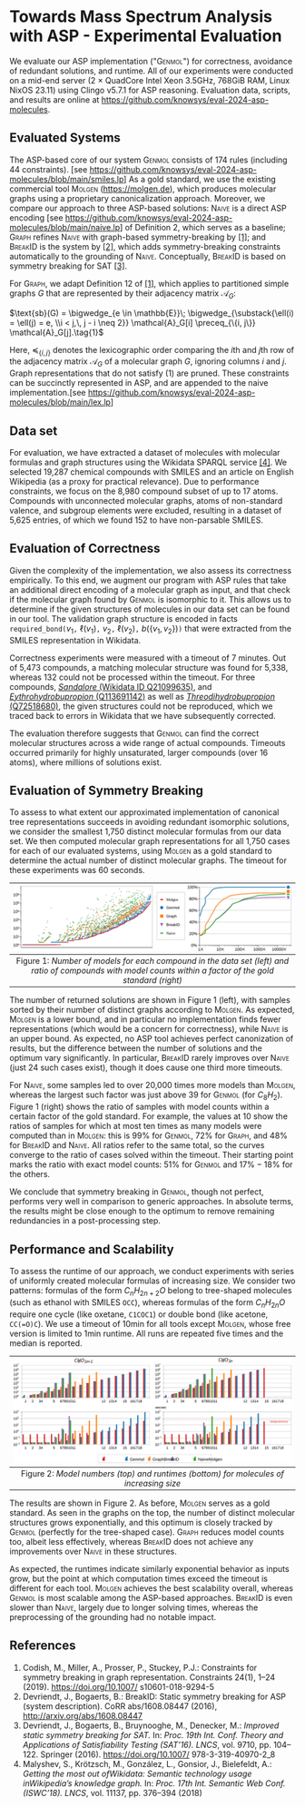 # Towards Mass Spectrum Analysis with ASP - Experimental Evaluation

<!-- markdownlint-disable MD033 -->
We evaluate our ASP implementation ("<span style="font-variant:small-caps;">Genmol</span>") for correctness,
avoidance of redundant solutions, and runtime.
All of our experiments were conducted on a
mid-end server (2 $\times$ QuadCore Intel Xeon 3.5GHz, 768GiB RAM, Linux NixOS 23.11)
using Clingo v5.7.1 for ASP reasoning.
Evaluation data, scripts, and results are online at
<https://github.com/knowsys/eval-2024-asp-molecules>.

## Evaluated Systems

The ASP-based core of our system <span style="font-variant:small-caps;">Genmol</span> consists of 174 rules
(including 44 constraints). [see <https://github.com/knowsys/eval-2024-asp-molecules/blob/main/smiles.lp>]
As a gold standard, we use the
existing commercial tool <span style="font-variant:small-caps;">Molgen</span> (<https://molgen.de>), which produces molecular graphs using a proprietary canonicalization approach.
Moreover, we compare our approach to three ASP-based solutions:
<span style="font-variant:small-caps;">Naive</span> is a direct ASP encoding [see <https://github.com/knowsys/eval-2024-asp-molecules/blob/main/naive.lp>]
of Definition 2, which serves as a baseline;
<span style="font-variant:small-caps;">Graph</span> refines <span style="font-variant:small-caps;">Naive</span> with graph-based symmetry-breaking by [[1]](#references);
and <span style="font-variant:small-caps;">BreakID</span> is the system by [[2]](#references),
which adds symmetry-breaking constraints automatically to
the grounding of <span style="font-variant:small-caps;">Naive</span>. Conceptually, <span style="font-variant:small-caps;">BreakID</span> is based on symmetry breaking for SAT [[3]](#references).

For <span style="font-variant:small-caps;">Graph</span>, we adapt Definition 12 of [[1]](#references), which applies to partitioned simple graphs $G$
that are represented by their adjacency matrix $\mathcal{A}_G$:

$\text{sb}(G) = \bigwedge_{e \in \mathbb{E}}\; \bigwedge_{\substack{\ell(i) = \ell(j) = e, \\i < j,\, j - i \neq 2}} \mathcal{A}_G[i] \preceq_{\{i, j\}} \mathcal{A}_G[j].\tag{1}$

Here, $\preceq_{\{i, j\}}$ denotes the lexicographic order
comparing the $i$th and $j$th row of the adjacency matrix $\mathcal{A}_G$
of a molecular graph $G$, ignoring columns $i$ and $j$.
Graph representations that do not satisfy (1) are pruned.
These constraints can be succinctly represented in ASP,
and are appended to the naive
implementation.[see <https://github.com/knowsys/eval-2024-asp-molecules/blob/main/lex.lp>]

## Data set

For evaluation, we have extracted a dataset of molecules with
molecular formulas and graph structures using
the Wikidata SPARQL service [[4]](#references).
We selected 19,287 chemical compounds with SMILES and an article on English Wikipedia
(as a proxy for practical relevance).
Due to performance constraints, we focus on the 8,980 compound subset of up to 17 atoms.
Compounds with unconnected molecular graphs,
atoms of non-standard valence, and subgroup elements were excluded,
resulting in a dataset of 5,625 entries, of which we found 152 to have non-parsable SMILES.

## Evaluation of Correctness

Given the complexity of the implementation, we also assess its correctness empirically.
To this end, we augment our program with ASP rules that take an additional
direct encoding of a molecular graph as input, and that check if the
molecular graph found by <span style="font-variant:small-caps;">Genmol</span> is isomorphic to it.
This allows us to
determine if the given structures of molecules in our data set can be found
in our tool.
The validation graph structure is encoded in facts `required_bond(`$v_1$`,` $\ell(v_1)$`,` $v_2$`,` $\ell(v_2)$`,` $b(\{v_1,v_2\})$`)`
that were extracted from the SMILES representation in Wikidata.

Correctness experiments were measured with a timeout of 7 minutes.
Out of 5,473 compounds, a matching molecular structure was found for 5,338,
whereas 132 could not be processed within the timeout. For three compounds,
[_Sandalore_ (Wikidata ID Q21099635)](https://www.wikidata.org/wiki/Q21099635), and
[_Eythrohydrobupropion_ (Q113691142)](https://www.wikidata.org/wiki/Q113691142) as well as
[_Threodihydrobupropion_ (Q72518680)](https://www.wikidata.org/wiki/Q72518680),
the given structures could not be reproduced, which we traced back to errors in Wikidata that
we have subsequently corrected.

The evaluation therefore suggests that <span style="font-variant:small-caps;">Genmol</span> can find the correct molecular structures
across a wide range of actual compounds.
Timeouts occurred primarily for highly unsaturated, larger compounds (over 16 atoms),
where millions of solutions exist.

## Evaluation of Symmetry Breaking

To assess to what extent our approximated implementation of canonical tree representations
succeeds in avoiding redundant isomorphic solutions, we consider the smallest 1,750
distinct molecular formulas from our data set.
We then computed molecular graph representations for all 1,750 cases for each of our evaluated systems,
using <span style="font-variant:small-caps;">Molgen</span> as a gold standard to determine the actual number of distinct molecular graphs.
The timeout for these experiments was 60 seconds.

| ![Number of models comparison](diagrams/diagram_number_of_models-comparison.svg) |
| :--: |
| Figure 1: _Number of models for each compound in the data set (left) and ratio of compounds with model counts within a factor of the gold standard (right)_ |

The number of returned solutions are shown in Figure 1 (left), with samples sorted
by their number of distinct graphs according to <span style="font-variant:small-caps;">Molgen</span>. As expected, <span style="font-variant:small-caps;">Molgen</span> is a lower
bound, and in particular no implementation finds fewer representations (which would be a concern for correctness),
while <span style="font-variant:small-caps;">Naive</span> is an upper bound. As expected, no ASP tool achieves perfect canonization of results, but the
difference between the number of solutions and the optimum vary significantly. In particular,
 <span style="font-variant:small-caps;">BreakID</span> rarely improves over <span style="font-variant:small-caps;">Naive</span> (just 24 such cases exist), though it does cause one third more timeouts.

For <span style="font-variant:small-caps;">Naive</span>, some samples led to over 20,000 times more models than <span style="font-variant:small-caps;">Molgen</span>, whereas the largest
such factor was just above $39$ for <span style="font-variant:small-caps;">Genmol</span> (for $C_8H_2$).
Figure 1 (right) shows the ratio of samples with model counts
within a certain factor of the gold standard. For example, the values at $10$ show the ratios of samples for
which at most ten times as many models were computed than in <span style="font-variant:small-caps;">Molgen</span>: this is $99\%$ for <span style="font-variant:small-caps;">Genmol</span>,
$72\%$ for <span style="font-variant:small-caps;">Graph</span>, and $48\%$ for <span style="font-variant:small-caps;">BreakID</span> and <span style="font-variant:small-caps;">Naive</span>.
All ratios refer to the same total, so the curves converge to the ratio of cases solved within
the timeout.
Their starting point marks the ratio with exact model counts:
$51\%$ for <span style="font-variant:small-caps;">Genmol</span> and $17\%-18\%$ for the others.

We conclude that symmetry breaking in <span style="font-variant:small-caps;">Genmol</span>, though not perfect, performs very well
in comparison to generic approaches. In absolute terms, the results might be close enough to the optimum
to remove remaining redundancies in a post-processing step.

## Performance and Scalability

To assess the runtime of our approach, we conduct experiments with
series of uniformly created molecular formulas of increasing size.
We consider two patterns:
formulas of the form $C_nH_{2n+2}O$ belong to tree-shaped
molecules (such as ethanol with SMILES `OCC`), whereas
formulas of the form $C_nH_{2n}O$ require one cycle
(like oxetane, `C1COC1`) or double bond (like acetone, `CC(=O)C`).
We use a timeout of 10min for all tools except <span style="font-variant:small-caps;">Molgen</span>, whose free version
is limited to 1min runtime. All runs are repeated five times and the median is reported.

| ![Scalability](diagrams/scalability.svg) |
| :--: |
| Figure 2: _Model numbers (top) and runtimes (bottom) for molecules of increasing size_ |

The results are shown in Figure 2. As before, <span style="font-variant:small-caps;">Molgen</span> serves as a gold standard.
As seen in the graphs on the top, the number of distinct molecular structures grows exponentially,
and this optimum is closely tracked by <span style="font-variant:small-caps;">Genmol</span> (perfectly for the tree-shaped case).
<span style="font-variant:small-caps;">Graph</span> reduces model counts too, albeit less effectively, whereas <span style="font-variant:small-caps;">BreakID</span> does not achieve
any improvements over <span style="font-variant:small-caps;">Naive</span> in these structures.

As expected, the runtimes indicate similarly exponential behavior as inputs grow, but
the point at which computation times exceed the timeout is different for each tool.
<span style="font-variant:small-caps;">Molgen</span> achieves the best scalability overall, whereas <span style="font-variant:small-caps;">Genmol</span> is most scalable
among the ASP-based approaches. <span style="font-variant:small-caps;">BreakID</span> is even slower than <span style="font-variant:small-caps;">Naive</span>, largely due to longer solving times, whereas the preprocessing of the grounding had no notable impact.

## References

1. Codish, M., Miller, A., Prosser, P., Stuckey, P.J.: Constraints for symmetry breaking
in graph representation. Constraints 24(1), 1–24 (2019). <https://doi.org/10.1007/>
s10601-018-9294-5
2. Devriendt, J., Bogaerts, B.: BreakID: Static symmetry breaking for ASP (system description).
CoRR abs/1608.08447 (2016), <http://arxiv.org/abs/1608.08447>
3. Devriendt, J., Bogaerts, B., Bruynooghe, M., Denecker, M.: _Improved static symmetry breaking
for SAT._ In: _Proc. 19th Int. Conf. Theory and Applications of Satisfiability Testing
(SAT’16). LNCS_, vol. 9710, pp. 104–122. Springer (2016). <https://doi.org/10.1007/>
978-3-319-40970-2_8
4. Malyshev, S., Krötzsch, M., González, L., Gonsior, J., Bielefeldt, A.: _Getting the most out
ofWikidata: Semantic technology usage inWikipedia’s knowledge graph._ In: _Proc. 17th Int.
Semantic Web Conf. (ISWC’18). LNCS_, vol. 11137, pp. 376–394 (2018)
